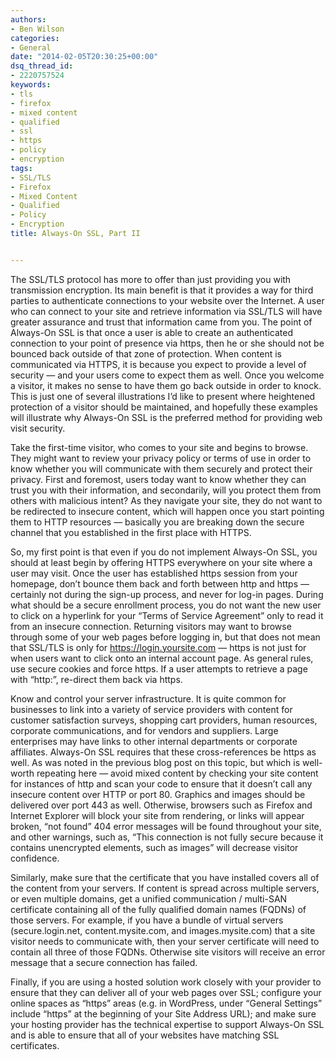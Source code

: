 ```yaml
---
authors:
- Ben Wilson
categories:
- General
date: "2014-02-05T20:30:25+00:00"
dsq_thread_id:
- 2220757524
keywords:
- tls
- firefox
- mixed content
- qualified
- ssl
- https
- policy
- encryption
tags:
- SSL/TLS
- Firefox
- Mixed Content
- Qualified
- Policy
- Encryption
title: Always-On SSL, Part II


---
```

The SSL/TLS protocol has more to offer than just providing you with transmission encryption. Its main benefit is that it provides a way for third parties to authenticate connections to your website over the Internet. A user who can connect to your site and retrieve information via SSL/TLS will have greater assurance and trust that information came from you. The point of Always-On SSL is that once a user is able to create an authenticated connection to your point of presence via https, then he or she should not be bounced back outside of that zone of protection. When content is communicated via HTTPS, it is because you expect to provide a level of security — and your users come to expect them as well. Once you welcome a visitor, it makes no sense to have them go back outside in order to knock. This is just one of several illustrations I’d like to present where heightened protection of a visitor should be maintained, and hopefully these examples will illustrate why Always-On SSL is the preferred method for providing web visit security.

Take the first-time visitor, who comes to your site and begins to browse. They might want to review your privacy policy or terms of use in order to know whether you will communicate with them securely and protect their privacy. First and foremost, users today want to know whether they can trust you with their information, and secondarily, will you protect them from others with malicious intent? As they navigate your site, they do not want to be redirected to insecure content, which will happen once you start pointing them to HTTP resources — basically you are breaking down the secure channel that you established in the first place with HTTPS.

So, my first point is that even if you do not implement Always-On SSL, you should at least begin by offering HTTPS everywhere on your site where a user may visit. Once the user has established https session from your homepage, don’t bounce them back and forth between http and https — certainly not during the sign-up process, and never for log-in pages. During what should be a secure enrollment process, you do not want the new user to click on a hyperlink for your “Terms of Service Agreement” only to read it from an insecure connection. Returning visitors may want to browse through some of your web pages before logging in, but that does not mean that SSL/TLS is only for https://login.yoursite.com — https is not just for when users want to click onto an internal account page. As general rules, use secure cookies and force https. If a user attempts to retrieve a page with “http:”, re-direct them back via https.

Know and control your server infrastructure. It is quite common for businesses to link into a variety of service providers with content for customer satisfaction surveys, shopping cart providers, human resources, corporate communications, and for vendors and suppliers. Large enterprises may have links to other internal departments or corporate affiliates. Always-On SSL requires that these cross-references be https as well. As was noted in the previous blog post on this topic, but which is well-worth repeating here — avoid mixed content by checking your site content for instances of http and scan your code to ensure that it doesn’t call any insecure content over HTTP or port 80. Graphics and images should be delivered over port 443 as well. Otherwise, browsers such as Firefox and Internet Explorer will block your site from rendering, or links will appear broken, “not found” 404 error messages will be found throughout your site, and other warnings, such as, “This connection is not fully secure because it contains unencrypted elements, such as images” will decrease visitor confidence.

Similarly, make sure that the certificate that you have installed covers all of the content from your servers. If content is spread across multiple servers, or even multiple domains, get a unified communication / multi-SAN certificate containing all of the fully qualified domain names (FQDNs) of those servers. For example, if you have a bundle of virtual servers (secure.login.net, content.mysite.com, and images.mysite.com) that a site visitor needs to communicate with, then your server certificate will need to contain all three of those FQDNs. Otherwise site visitors will receive an error message that a secure connection has failed.

Finally, if you are using a hosted solution work closely with your provider to ensure that they can deliver all of your web pages over SSL; configure your online spaces as “https” areas (e.g. in WordPress, under “General Settings” include “https” at the beginning of your Site Address URL); and make sure your hosting provider has the technical expertise to support Always-On SSL and is able to ensure that all of your websites have matching SSL certificates.